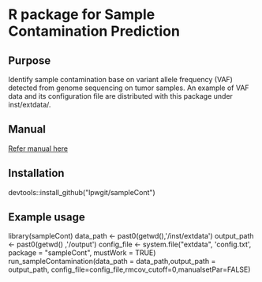 # R package for Sample Contamination Prediction

## Purpose
Identify sample contamination base on variant allele frequency (VAF) detected from genome sequencing on tumor samples. An example of VAF data and its configuration file are distributed with this package under inst/extdata/.

## Manual
[Refer manual here](/inst/extdata/sampleCont_manual.pdf)

## Installation
devtools::install_github("lpwgit/sampleCont")

## Example usage
library(sampleCont)
data_path <- past0(getwd(),'/inst/extdata')
output_path <- past0(getwd() ,'/output')
config_file <- system.file("extdata", 'config.txt',
    package = "sampleCont", mustWork = TRUE)
run_sampleContamination(data_path = data_path,output_path = output_path, 
  config_file=config_file,rmcov_cutoff=0,manualsetPar=FALSE)
